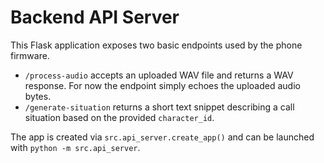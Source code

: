 # Backend API Server

This Flask application exposes two basic endpoints used by the phone firmware.

- `/process-audio` accepts an uploaded WAV file and returns a WAV response.
  For now the endpoint simply echoes the uploaded audio bytes.
- `/generate-situation` returns a short text snippet describing a call
  situation based on the provided `character_id`.

The app is created via `src.api_server.create_app()` and can be launched
with `python -m src.api_server`.
